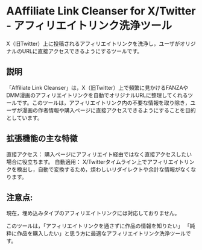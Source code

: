 # AAffiliate Link Cleanser for X/Twitter - アフィリエイトリンク洗浄ツール
X（旧Twitter）上に投稿されるアフィリエイトリンクを洗浄し，ユーザがオリジナルのURLに直接アクセスできるようにするツールです。

## 説明
「Affiliate Link Cleanser」は，X（旧Twitter）上で頻繁に見かけるFANZAやDMM漫画のアフィリエイトリンクを自動でオリジナルURLに整理してくれるツールです。このツールは，アフィリエイトリンク内の不要な情報を取り除き，ユーザが漫画の作者情報や購入ページに直接アクセスできるようにすることを目的としています。

## 拡張機能の主な特徴

直接アクセス：
購入ページにアフィリエイト経由ではなく直接アクセスしたい場合に役立ちます。
自動適用：
X/Twitterタイムライン上でアフィリエイトリンクを検出し，自動で変換するため，煩わしいリダイレクトや余計な情報がなくなります。

## 注意点:

現在，埋め込みタイプのアフィリエイトリンクには対応しておりません。

このツールは，「アフィリエイトリンクを通さずに作品の情報を知りたい」 「純粋に作品を購入したい」と思う方に最適なアフィリエイトリンク洗浄ツールです。